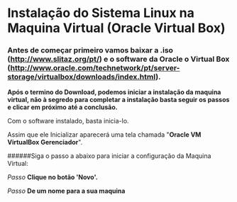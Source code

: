 # Instalação do Sistema Linux na Maquina Virtual (Oracle Virtual Box)
### Antes de começar primeiro vamos baixar a .iso (http://www.slitaz.org/pt/) e o software da Oracle o Virtual Box (http://www.oracle.com/technetwork/pt/server-storage/virtualbox/downloads/index.html).

**Após o termino do Download, podemos iniciar a instalação da maquina virtual, não à segredo para completar a instalação basta seguir os passos e clicar em próximo até a conclusão.**

Com o software instalado, basta inicia-lo.

Assim que ele Inicializar aparecerá uma tela chamada "**Oracle VM VirtualBox Gerenciador**".

######Siga o passo a abaixo para iniciar a configuração da Maquina Virtual:

_Passo_
__Clique no botão 'Novo'.__

_Passo_
__De um nome para a sua maquina__